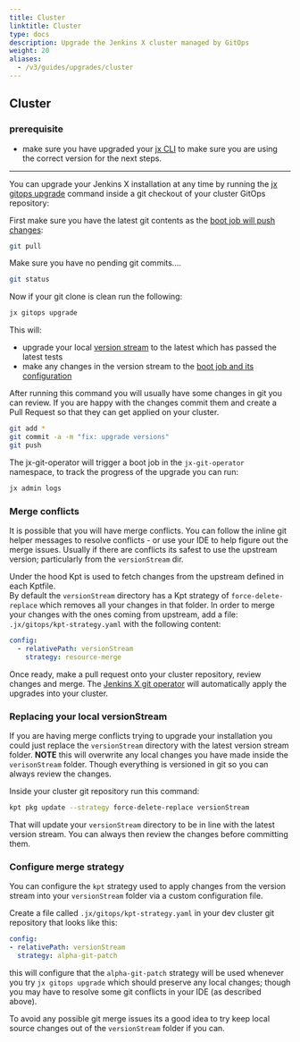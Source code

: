 ```yaml
---
title: Cluster
linktitle: Cluster
type: docs
description: Upgrade the Jenkins X cluster managed by GitOps
weight: 20
aliases:
  - /v3/guides/upgrades/cluster
---
```


## Cluster 

### prerequisite
- make sure you have upgraded your [jx CLI](/v3/guides/upgrades/cli) to make sure you are using the correct version for the next steps.

---

You can upgrade your Jenkins X installation at any time by running the [jx gitops upgrade](https://github.com/jenkins-x/jx-gitops/blob/master/docs/cmd/jx-gitops_update.md) command inside a git checkout of your cluster GitOps repository:

First make sure you have the latest git contents as the [boot job will push changes](/v3/about/how-it-works/#boot-job):

```bash
git pull
```

Make sure you have no pending git commits....

```bash
git status
```

Now if your git clone is clean run the following:

```bash
jx gitops upgrade
```

This will: 

* upgrade your local [version stream](/about/concepts/version-stream/) to the latest which has passed the latest tests
* make any changes in the version stream to the [boot job and its configuration](/v3/about/how-it-works/#boot-job)

After running this command you will usually have some changes in git you can review. If you are happy with the changes commit them and create a Pull Request so that they can get applied on your cluster.

```bash
git add *
git commit -a -m "fix: upgrade versions"
git push
```

The jx-git-operator will trigger a boot job in the `jx-git-operator` namespace, to track the progress of the upgrade you can run:

```bash
jx admin logs
```

### Merge conflicts 

It is possible that you will have merge conflicts.  You can follow the inline git helper messages to resolve conflicts - or use your IDE to help figure out the merge issues. Usually if there are conflicts its safest to use the upstream version; particularly from the `versionStream` dir.

Under the hood Kpt is used to fetch changes from the upstream defined in each Kptfile.  
By default the `versionStream` directory has a Kpt strategy of `force-delete-replace` which removes all your changes in that folder. In order to merge your changes with the ones coming from upstream, add a file: `.jx/gitops/kpt-strategy.yaml` with the following content:
```yaml
config:
  - relativePath: versionStream
    strategy: resource-merge
```

Once ready, make a pull request onto your cluster repository, review changes and merge.  The [Jenkins X git operator](https://github.com/jenkins-x/jx-git-operator) will automatically apply the upgrades into your cluster.


### Replacing your local versionStream

If you are having merge conflicts trying to upgrade your installation you could just replace the `versionStream`  directory with the latest version stream folder. **NOTE** this will overwrite any local changes you have made inside the `verisonStream` folder. Though everything is versioned in git so you can always review the changes.

Inside your cluster git repository run this command:

```bash
kpt pkg update --strategy force-delete-replace versionStream
```

That will update your `versionStream` directory to be in line with the latest version stream. You can always then review the changes before committing them.

### Configure merge strategy

You can configure the `kpt` strategy used to apply changes from the version stream into your `versionStream` folder via a custom configuration file.

Create a file called `.jx/gitops/kpt-strategy.yaml` in your dev cluster git repository that looks like this:

```yaml 
config:
- relativePath: versionStream
  strategy: alpha-git-patch
```

this will configure that the `alpha-git-patch` strategy will be used whenever you try `jx gitops upgrade` which should preserve any local changes; though you may have to resolve some git conflicts in your IDE (as described above).

To avoid any possible git merge issues its a good idea to try keep local source changes out of the `versionStream` folder if you can.
